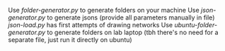 Use *folder-generator.py* to generate folders on your machine
Use *json-generator.py* to generate jsons (provide all parameters manually in file)
*json-load.py* has first attempts of drawing networks
Use *ubuntu-folder-generator.py* to generate folders on lab laptop (tbh there's no need for a separate file, just run it directly on ubuntu)




